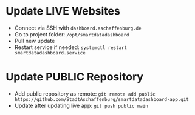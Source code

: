 # Update LIVE Websites
- Connect via SSH with `dashboard.aschaffenburg.de`
- Go to project folder: `/opt/smartdatadashboard`
- Pull new update
- Restart service if needed: `systemctl restart smartdatadashboard.service`

# Update PUBLIC Repository
- Add public repository as remote: `git remote add public https://github.com/StadtAschaffenburg/smartdatadashboard-app.git`
- Update after updating live app: `git push public main`